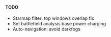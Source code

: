 ﻿#### TODO
* Starmap filter: top windows overlap fix
* Set battlefield analysis base power charging
* Auto-navigation: avoid darkfogs
